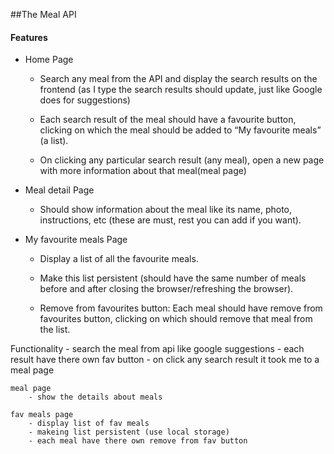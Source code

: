 ##The Meal API


#### Features 
- Home Page
    - Search any meal from the API and display the search results on the frontend (as I type the search results should update, just like Google does for suggestions)

    - Each search result of the meal should have a favourite button, clicking on which the meal should be added to “My favourite meals” (a list).

    - On clicking any particular search result (any meal), open a new page with more information about that meal(meal page)


- Meal detail Page
    - Should show information about the meal like its name, photo, instructions, etc (these are must, rest you can add if you want).


- My favourite meals Page
    - Display a list of all the favourite meals.
    - Make this list persistent (should have the same number of meals before and after closing the browser/refreshing the browser).

    - Remove from favourites button: Each meal should have remove from favourites button, clicking on which should remove that meal from the list.



Functionality
    - search the meal from api like google suggestions
    - each result have there own fav button
    - on click any search result it took me to a meal page

    meal page 
        - show the details about meals
    
    fav meals page
        - display list of fav meals
        - makeing list persistent (use local storage)
        - each meal have there own remove from fav button